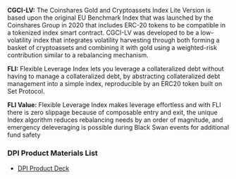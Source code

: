 **CGCI-LV:** The Coinshares Gold and Cryptoassets Index Lite Version is based upon the original EU Benchmark Index that was launched by the Coinshares Group in 2020 that includes ERC-20 tokens to be compatible in a tokenized index smart contract. CGCI-LV was developed to be a low-volatility index that integrates volatility harvesting through both forming a basket of cryptoassets and combining it with gold using a weighted-risk contribution similar to a rebalancing mechanism.

**FLI:** Flexible Leverage Index lets you leverage a collateralized debt without having to manage a collateralized debt, by abstracting collateralized debt management into a simple index, reproducible by an ERC20 token built on Set Protocol. 

**FLI Value:** Flexible Leverage Index makes leverage effortless and with FLI there is zero slippage because of composable entry and exit, the unique Index algorithm reduces rebalancing needs by an order of magnitude, and emergency deleveraging is possible during Black Swan events for additional fund safety

### DPI Product Materials List

* [DPI Product Deck](https://docs.google.com/presentation/d/1ZpwYviO7HdA687BNRf4maXbXzYZtGuqhGVMK7PsNC6I/edit?usp=sharing)
